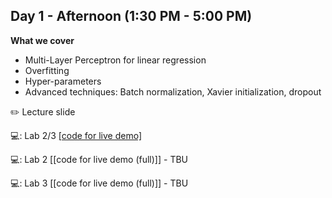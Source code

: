 ## Day 1 - Afternoon (1:30 PM - 5:00 PM)

**What we cover**
* Multi-Layer Perceptron for linear regression
* Overfitting
* Hyper-parameters
* Advanced techniques: Batch normalization, Xavier initialization, dropout

:pencil2: Lecture slide

:computer:: Lab 2/3 [[code for live demo]](https://github.com/isaacyeSN/SS2021/blob/main/Day1PM/SS21Day1PM_Lab2_MLP.ipynb)

:computer:: Lab 2 [[code for live demo (full)]] - TBU

:computer:: Lab 3 [[code for live demo (full)]] - TBU
